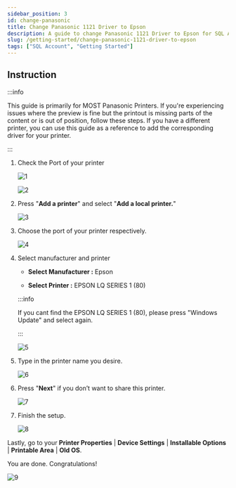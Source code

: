 ```yaml
---
sidebar_position: 3
id: change-panasonic
title: Change Panasonic 1121 Driver to Epson
description: A guide to change Panasonic 1121 Driver to Epson for SQL Account
slug: /getting-started/change-panasonic-1121-driver-to-epson
tags: ["SQL Account", "Getting Started"]
---
```


## Instruction

:::info

This guide is primarily for MOST Panasonic Printers. If you're experiencing issues where the preview is fine but the printout is missing parts of the content or is out of position, follow these steps. If you have a different printer, you can use this guide as a reference to add the corresponding driver for your printer.

:::

1. Check the Port of your printer

   ![1](/img/getting-started/change-panasonic/1.png)

   ![2](/img/getting-started/change-panasonic/2.png)

2. Press "**Add a printer**" and select "**Add a local printer.**"

   ![3](/img/getting-started/change-panasonic/3.png)

3. Choose the port of your printer respectively.

   ![4](/img/getting-started/change-panasonic/4.png)

4. Select manufacturer and printer

   * **Select Manufacturer :** Epson

   * **Select Printer :** EPSON LQ SERIES 1 (80)

   :::info

   If you cant find the EPSON LQ SERIES 1 (80), please press "Windows Update" and select again.

   :::

   ![5](/img/getting-started/change-panasonic/5.png)

5. Type in the printer name you desire.

   ![6](/img/getting-started/change-panasonic/6.png)

6. Press "**Next**" if you don’t want to share this printer.

   ![7](/img/getting-started/change-panasonic/7.png)

7. Finish the setup.

   ![8](/img/getting-started/change-panasonic/8.png)

Lastly, go to your **Printer Properties** | **Device Settings** | **Installable Options** | **Printable Area** | **Old OS**.

You are done. Congratulations!

![9](/img/getting-started/change-panasonic/9.png)
